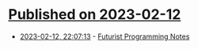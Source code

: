 # [Published on 2023-02-12](index.md)

* [2023-02-12, 22:07:13](https://news.ycombinator.com/item?id=34767613) - [Futurist Programming Notes](http://www.graficaobscura.com/future/futnotes.html)

